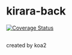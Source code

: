 # kirara-back
[![Coverage Status](https://coveralls.io/repos/github/shima-lee/kirara-back/badge.svg?branch=master)](https://coveralls.io/github/shima-lee/kirara-back?branch=master)
##
created by koa2
##

